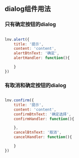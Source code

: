 ## dialog组件用法

### 只有确定按钮的dialog

```js

lnv.alert({
    title: '提示',
    content: 'content',
    alertBtnText: '确定',
    alertHandler: function(){

    }
})

```

### 有取消和确定按钮的dialog

```js

lnv.confirm({
    title: '提示',
    content: 'content',
    confirmBtnText: '确定选择',
    confirmHandler: function(){

    },
    cancelBtnText: '取消',
    cancelHandler: function(){

    }
})

```
